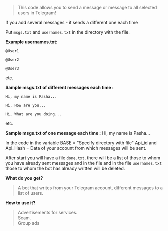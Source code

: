 >This code allows you to send a message or message to all selected users in Telegram!
  
If you add several messages - it sends a different one each time


Put `msgs.txt` and `usernames.txt` in the directory with the file.


__Example usernames.txt:__ 
```
@User1

@User2

@User3   
```
etc.

__Sample msgs.txt of different messages each time :__
```
Hi, my name is Pasha...

Hi, How are you...

Hi, What are you doing...   
```
etc.

__Sample msgs.txt of one message each time :__ 
Hi, my name is Pasha...


In the code in the variable 
BASE = "Specify directory with file"
Api_id and Api_Hash = Data of your account from which messages will be sent.


After start you will have a file `done.txt`, there will be a list of those to whom you have already sent messages and in the file and in the file `usernames.txt` those to whom the bot has already written will be deleted.  


__What do you get?__ 
>A bot that writes from your Telegram account, different messages to a list of users.  


__How to use it?__
>Advertisements for services.  
>Scam.  
>Group ads  
